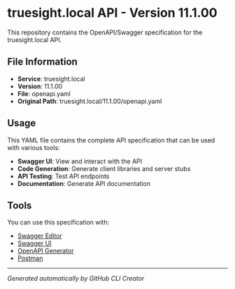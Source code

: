 # truesight.local API - Version 11.1.00

This repository contains the OpenAPI/Swagger specification for the truesight.local API.

## File Information

- **Service**: truesight.local
- **Version**: 11.1.00
- **File**: openapi.yaml
- **Original Path**: truesight.local/11.1.00/openapi.yaml

## Usage

This YAML file contains the complete API specification that can be used with various tools:

- **Swagger UI**: View and interact with the API
- **Code Generation**: Generate client libraries and server stubs
- **API Testing**: Test API endpoints
- **Documentation**: Generate API documentation

## Tools

You can use this specification with:

- [Swagger Editor](https://editor.swagger.io/)
- [Swagger UI](https://swagger.io/tools/swagger-ui/)
- [OpenAPI Generator](https://openapi-generator.tech/)
- [Postman](https://www.postman.com/)

---

*Generated automatically by GitHub CLI Creator*
